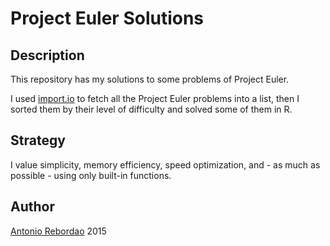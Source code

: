 # Project Euler Solutions

## Description

This repository has my solutions to some problems of Project Euler.

I used [import.io](https://import.io/) to fetch all the Project Euler 
problems into a list, then I sorted them by their level of difficulty and 
solved some of them in R.

## Strategy

I value simplicity, memory efficiency, speed optimization, and - as much 
as possible - using only built-in functions.

## Author

[Antonio Rebordao](https://www.linkedin.com/in/rebordao) 2015
